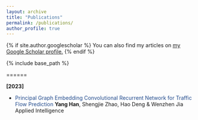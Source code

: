 ```yaml
---
layout: archive
title: "Publications"
permalink: /publications/
author_profile: true
---
```


{% if site.author.googlescholar %}
  You can also find my articles on <u><a href="{{site.author.googlescholar}}">my Google Scholar profile</a>.</u>
{% endif %}

{% include base_path %}

======

**[2023]**

* <font color=#224b8d> Principal Graph Embedding Convolutional Recurrent Network for Traffic Flow Prediction </font>
  **Yang Han**, Shengjie Zhao, Hao Deng & Wenzhen Jia
  Applied Intelligence
